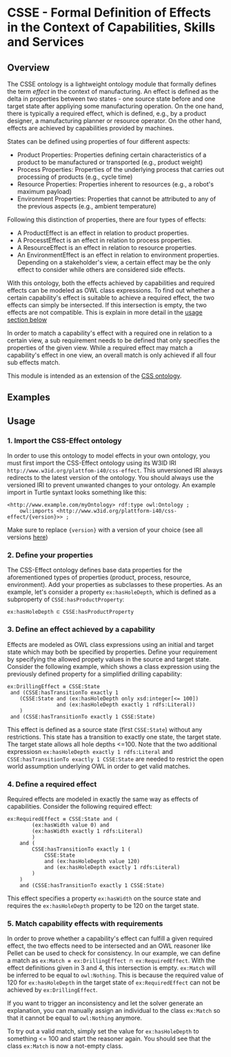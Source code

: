 # CSSE - Formal Definition of Effects in the Context of Capabilities, Skills and Services

## Overview
The CSSE ontology is a lightweight ontology module that formally defines the term *effect* in the context of manufacturing. An effect is defined as the delta in properties between two states - one source state before and one target state after appliying some manufacturing operation. 
On the one hand, there is typically a required effect, which is defined, e.g., by a product designer, a manufacturing planner or resource operator. On the other hand, effects are achieved by capabilities provided by machines.

States can be defined using properties of four different aspects:
* Product Properties: Properties defining certain characteristics of a product to be manufactured or transported (e.g., product weight)
* Process Properties: Properties of the underlying process that carries out processing of products (e.g., cycle time)
* Resource Properties: Properties inherent to resources (e.g., a robot's maximum payload)
* Environment Properties: Properties that cannot be attributed to any of the previous aspects (e.g., ambient temperature)

Following this distinction of properties, there are four types of effects: 
* A ProductEffect is an effect in relation to product properties.
* A ProcesstEffect is an effect in relation to process properties.
* A ResourceEffect is an effect in relation to resource properties.
* An EnvironmentEffect is an effect in relation to environment properties.
Depending on a stakeholder's view, a certain effect may be the only effect to consider while others are considered side effects.

With this ontology, both the effects achieved by capabilities and required effects can be modeled as OWL class expressions. To find out whether a certain capability's effect is suitable to achieve a required effect, the two effects can simply be intersected. If this intersection is empty, the two effects are not compatible. This is explain in more detail in the [usage section below](#usage)

In order to match a capability's effect with a required one in relation to a certain view, a sub requirement needs to be defined that only specifies the properties of the given view. While a required effect may match a capability's effect in one view, an overall match is only achieved if all four sub effects match.

This module is intended as an extension of the [CSS ontology](https://github.com/CaSkade-Automation/CSS).

## Examples

## Usage
### 1. **Import the CSS-Effect ontology**
In order to use this ontology to model effects in your own ontology, you must first import the CSS-Effect ontology using its W3ID IRI `http://www.w3id.org/plattfom-i40/css-effect`. This unversioned IRI always redirects to the latest version of the ontology. You should always use the versioned IRI to prevent unwanted changes to your ontology. An example import in Turtle syntaxt looks something like this:
``` Turtle
<http://www.example.com/myOntology> rdf:type owl:Ontology ;
	owl:imports <http://www.w3id.org/plattform-i40/css-effect/{version}>> ;
```
Make sure to replace `{version}` with a version of your choice (see all versions [here](https://github.com/aljoshakoecher/css-effect/releases))

### 2. **Define your properties**
The CSS-Effect ontology defines base data properties for the aforementioned types of properties (product, process, resource, environment). Add your properties as subclasses to these properties. As an example, let's consider a property `ex:hasHoleDepth`, which is defined as a subproperty of `CSSE:hasProductProperty`:
```turtle
ex:hasHoleDepth ⊏ CSSE:hasProductProperty
```

### 3. **Define an effect achieved by a capability**
Effects are modeled as OWL class expressions using an initial and target state which may both be specified by properties. Define your requirement by specifying the allowed propety values in the source and target state. Consider the following example, which shows a class expression using the previously defined property for a simplified drilling capability:

```Turtle
ex:DrillingEffect ≡ CSSE:State
 and (CSSE:hasTransitionTo exactly 1 
	(CSSE:State and (ex:hasHoleDepth only xsd:integer[<= 100])
 				and (ex:hasHoleDepth exactly 1 rdfs:Literal))
	)
 and (CSSE:hasTransitionTo exactly 1 CSSE:State)
```

This effect is defined as a source state (first `CSSE:State`) without any restrictions. This state has a transition to exactly one state, the target state. The target state allows all hole depths <=100. Note that the two additional expressiosn `ex:hasHoleDepth exactly 1 rdfs:Literal` and `CSSE:hasTransitionTo exactly 1 CSSE:State` are needed to restrict the open world assumption underlying OWL in order to get valid matches.

### 4. **Define a required effect**
Required effects are modeled in exactly the same way as effects of capabilities. Consider the following required effect:

```Turtle
ex:RequiredEffect ≡ CSSE:State and (
		(ex:hasWidth value 0) and 
		(ex:hasWidth exactly 1 rdfs:Literal)
		)
	and (
		CSSE:hasTransitionTo exactly 1 (
			CSSE:State
			and (ex:hasHoleDepth value 120)
			and (ex:hasHoleDepth exactly 1 rdfs:Literal)
		)
	)
	and (CSSE:hasTransitionTo exactly 1 CSSE:State)
```

This effect specifies a property `ex:hasWidth` on the source state and requires the `ex:hasHoleDepth` property to be 120 on the target state.

### 5. **Match capability effects with requirements**
In order to prove whether a capability's effect can fulfill a given required effect, the two effects need to be intersected and an OWL reasoner like Pellet can be used to check for consistency. In our example, we can define a match as `ex:Match ≡ ex:DrillingEffect ⊓ ex:RequiredEffect`. With the effect definitions given in 3 and 4, this intersection is empty. `ex:Match` will be inferred to be equal to `owl:Nothing`. This is because the required value of 120 for `ex:hasHoleDepth` in the target state of `ex:RequiredEffect` can not be achieved by `ex:DrillingEffect`.

If you want to trigger an inconsistency and let the solver generate an explanation, you can manually assign an individual to the class `ex:Match` so that it cannot be equal to `owl:Nothing` anymore. 

To try out a valid match, simply set the value for `ex:hasHoleDepth` to something <= 100 and start the reasoner again. You should see that the class `ex:Match` is now a not-empty class.




